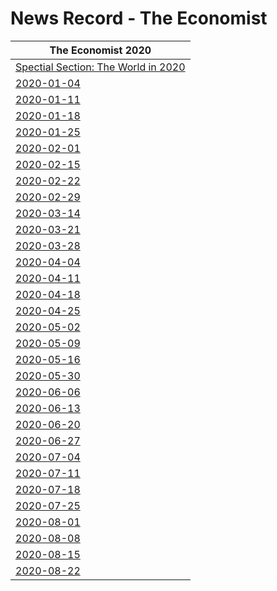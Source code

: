 # News Record - The Economist

| The Economist 2020 |
| ---------- |
|[Spectial Section: The World in 2020](TheWorldin2020)|
| [2020-01-04](2020-01-04) |
| [2020-01-11](2020-01-11) |
| [2020-01-18](2020-01-18) |
| [2020-01-25](2020-01-25) |
| [2020-02-01](2020-02-01) |
| [2020-02-15](2020-02-15) |
| [2020-02-22](2020-02-22) |
| [2020-02-29](2020-02-29) |
| [2020-03-14](2020-03-14) |
| [2020-03-21](2020-03-21) |
| [2020-03-28](2020-03-28) |
| [2020-04-04](2020-04-04) |
| [2020-04-11](2020-04-11) |
| [2020-04-18](2020-04-18) |
| [2020-04-25](2020-04-25) |
| [2020-05-02](2020-05-02) |
| [2020-05-09](2020-05-09) |
| [2020-05-16](2020-05-16) |
| [2020-05-30](2020-05-30) |
| [2020-06-06](2020-06-06) |
| [2020-06-13](2020-06-13) |
| [2020-06-20](2020-06-20) |
| [2020-06-27](2020-06-27) |
| [2020-07-04](2020-07-04) |
| [2020-07-11](2020-07-11) |
| [2020-07-18](2020-07-18) |
| [2020-07-25](2020-07-25) |
| [2020-08-01](2020-08-01) |
| [2020-08-08](2020-08-08) |
| [2020-08-15](2020-08-15) |
| [2020-08-22](2020-08-22) |